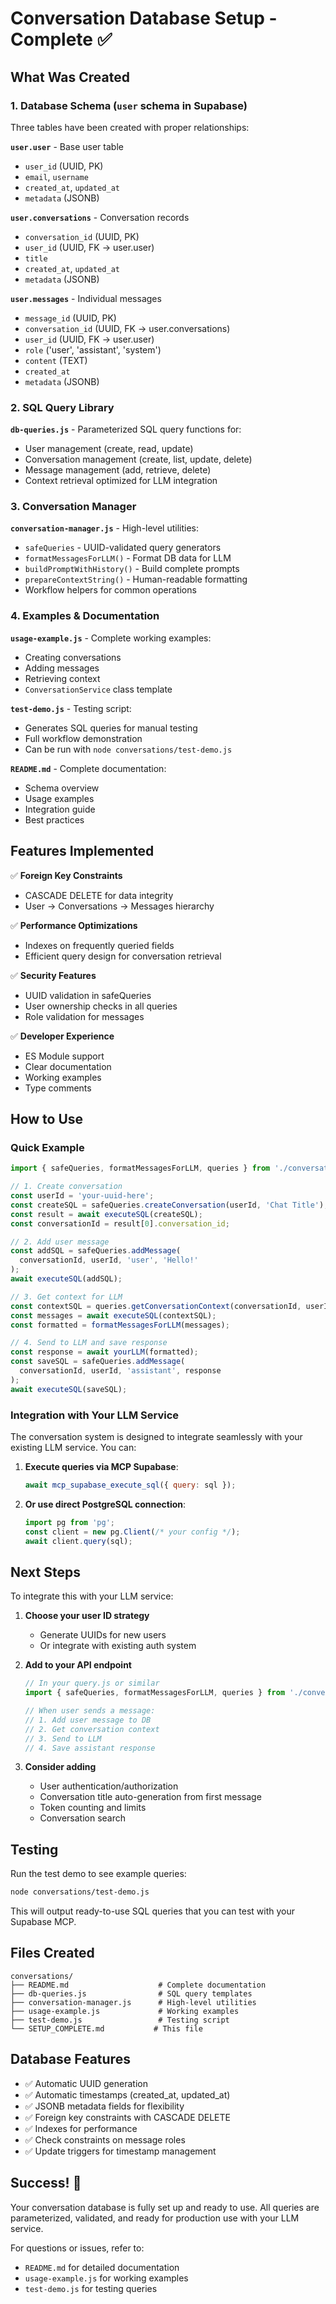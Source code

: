 # Conversation Database Setup - Complete ✅

## What Was Created

### 1. Database Schema (`user` schema in Supabase)

Three tables have been created with proper relationships:

**`user.user`** - Base user table
- `user_id` (UUID, PK)
- `email`, `username`
- `created_at`, `updated_at`
- `metadata` (JSONB)

**`user.conversations`** - Conversation records
- `conversation_id` (UUID, PK)
- `user_id` (UUID, FK → user.user)
- `title`
- `created_at`, `updated_at`
- `metadata` (JSONB)

**`user.messages`** - Individual messages
- `message_id` (UUID, PK)
- `conversation_id` (UUID, FK → user.conversations)
- `user_id` (UUID, FK → user.user)
- `role` ('user', 'assistant', 'system')
- `content` (TEXT)
- `created_at`
- `metadata` (JSONB)

### 2. SQL Query Library

**`db-queries.js`** - Parameterized SQL query functions for:
- User management (create, read, update)
- Conversation management (create, list, update, delete)
- Message management (add, retrieve, delete)
- Context retrieval optimized for LLM integration

### 3. Conversation Manager

**`conversation-manager.js`** - High-level utilities:
- `safeQueries` - UUID-validated query generators
- `formatMessagesForLLM()` - Format DB data for LLM
- `buildPromptWithHistory()` - Build complete prompts
- `prepareContextString()` - Human-readable formatting
- Workflow helpers for common operations

### 4. Examples & Documentation

**`usage-example.js`** - Complete working examples:
- Creating conversations
- Adding messages
- Retrieving context
- `ConversationService` class template

**`test-demo.js`** - Testing script:
- Generates SQL queries for manual testing
- Full workflow demonstration
- Can be run with `node conversations/test-demo.js`

**`README.md`** - Complete documentation:
- Schema overview
- Usage examples
- Integration guide
- Best practices

## Features Implemented

✅ **Foreign Key Constraints**
- CASCADE DELETE for data integrity
- User → Conversations → Messages hierarchy

✅ **Performance Optimizations**
- Indexes on frequently queried fields
- Efficient query design for conversation retrieval

✅ **Security Features**
- UUID validation in safeQueries
- User ownership checks in all queries
- Role validation for messages

✅ **Developer Experience**
- ES Module support
- Clear documentation
- Working examples
- Type comments

## How to Use

### Quick Example

```javascript
import { safeQueries, formatMessagesForLLM, queries } from './conversations/conversation-manager.js';

// 1. Create conversation
const userId = 'your-uuid-here';
const createSQL = safeQueries.createConversation(userId, 'Chat Title');
const result = await executeSQL(createSQL);
const conversationId = result[0].conversation_id;

// 2. Add user message
const addSQL = safeQueries.addMessage(
  conversationId, userId, 'user', 'Hello!'
);
await executeSQL(addSQL);

// 3. Get context for LLM
const contextSQL = queries.getConversationContext(conversationId, userId);
const messages = await executeSQL(contextSQL);
const formatted = formatMessagesForLLM(messages);

// 4. Send to LLM and save response
const response = await yourLLM(formatted);
const saveSQL = safeQueries.addMessage(
  conversationId, userId, 'assistant', response
);
await executeSQL(saveSQL);
```

### Integration with Your LLM Service

The conversation system is designed to integrate seamlessly with your existing LLM service. You can:

1. **Execute queries via MCP Supabase**:
   ```javascript
   await mcp_supabase_execute_sql({ query: sql });
   ```

2. **Or use direct PostgreSQL connection**:
   ```javascript
   import pg from 'pg';
   const client = new pg.Client(/* your config */);
   await client.query(sql);
   ```

## Next Steps

To integrate this with your LLM service:

1. **Choose your user ID strategy**
   - Generate UUIDs for new users
   - Or integrate with existing auth system

2. **Add to your API endpoint**
   ```javascript
   // In your query.js or similar
   import { safeQueries, formatMessagesForLLM, queries } from './conversations/conversation-manager.js';
   
   // When user sends a message:
   // 1. Add user message to DB
   // 2. Get conversation context
   // 3. Send to LLM
   // 4. Save assistant response
   ```

3. **Consider adding**
   - User authentication/authorization
   - Conversation title auto-generation from first message
   - Token counting and limits
   - Conversation search

## Testing

Run the test demo to see example queries:

```bash
node conversations/test-demo.js
```

This will output ready-to-use SQL queries that you can test with your Supabase MCP.

## Files Created

```
conversations/
├── README.md                    # Complete documentation
├── db-queries.js                # SQL query templates
├── conversation-manager.js      # High-level utilities
├── usage-example.js             # Working examples
├── test-demo.js                 # Testing script
└── SETUP_COMPLETE.md           # This file
```

## Database Features

- ✅ Automatic UUID generation
- ✅ Automatic timestamps (created_at, updated_at)
- ✅ JSONB metadata fields for flexibility
- ✅ Foreign key constraints with CASCADE DELETE
- ✅ Indexes for performance
- ✅ Check constraints on message roles
- ✅ Update triggers for timestamp management

## Success! 🎉

Your conversation database is fully set up and ready to use. All queries are parameterized, validated, and ready for production use with your LLM service.

For questions or issues, refer to:
- `README.md` for detailed documentation
- `usage-example.js` for working examples
- `test-demo.js` for testing queries

